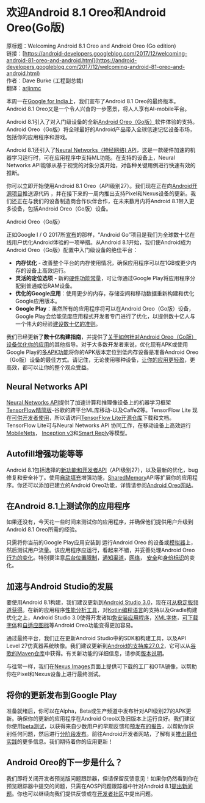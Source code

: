 # 欢迎Android 8.1 Oreo和Android Oreo(Go版)

原标题：Welcoming Android 8.1 Oreo and Android Oreo (Go edition)  
链接：[https://android-developers.googleblog.com/2017/12/welcoming-android-81-oreo-and-android.html](https://android-developers.googleblog.com/2017/12/welcoming-android-81-oreo-and-android.html)  
作者：Dave Burke (工程副总裁)  
翻译：[arjinmc](https://github.com/arjinmc)  

本周一在[Google for India](https://www.blog.google/products/android/introducing-android-oreo-go-edition)上，我们宣布了Android 8.1 Oreo的最终版本。Android 8.1 Oreo又是一个令人兴奋的一步愿景，将人人享有AI-mobile平台。

Android 8.1引入了对入门级设备的全新[Android Oreo（Go版）](https://www.android.com/versions/oreo-8-0/go-edition/)软件体验的支持。Android Oreo（Go版）将全球最好的Android产品带入全球低速记忆设备市场，包括你的应用程序和游戏。

Android 8.1还引入了[Neural Networks（神经网络) API](https://developer.android.com/ndk/guides/neuralnetworks/index.html)，这是一款硬件加速的机器学习运行时，可在应用程序中支持ML功能。在支持的设备上，Neural Networks API能够从基于视觉的对象分类开始，对各种关键用例进行快速有效的推断。

你可以立即开始使用Android 8.1 Oreo（API级别27）。我们现在正在向[Android开源项目](https://source.android.com/)推送源代码 ，并在接下来的一周内推出支持Pixel和Nexus设备的更新。我们还正在与我们的设备制造商合作伙伴合作，在未来数月内将Android 8.1带入更多设备，包括Android Oreo（Go版）设备。

Android Oreo（Go版）

正如Google I / O 2017所[宣布](https://www.youtube.com/watch?v=Y2VF8tmLFHw&t=1h29m36s)的那样，“Android Go”项目是我们为全球数十亿在线用户优化Android体验的一项举措。从Android 8.1开始，我们使Android成为Android Oreo（Go版）配置中入门级设备的绝佳平台：

* <strong>内存优化</strong> - 改善整个平台的内存使用情况，确保应用程序可以在1GB或更少内存的设备上高效运行。
* <strong>灵活的定位选项</strong> - 新的[硬件功能常量](https://developer.android.com/reference/android/content/pm/PackageManager.html#FEATURE_RAM_LOW)，可让你通过Google Play将应用程序分配到普通或低RAM设备。
* <strong>优化的Google应用</strong>：使用更少的内存，存储空间和移动数据重新构建和优化Google应用版本。
* <strong>Google Play</strong>：虽然所有的应用程序将可以在Android Oreo（Go版）设备，Google Play会给能见度应用程式开发者专门进行了优化，以提供数十亿人与一个伟大的经验[建设数十亿的准则](https://developer.android.com/develop/quality-guidelines/building-for-billions.html)。

我们已经更新了<strong>数十亿构建指南</strong>，并提供了[关于如何针对Android Oreo（Go版）设备优化你的应用](https://developer.android.com/develop/quality-guidelines/building-for-billions-device-capacity.html#androidgo)的其他指导。对于大多数开发者来说，优化现有APK或使用Google Play的[多APK功能](https://developer.android.com/google/play/publishing/multiple-apks.html)将你的APK版本定位到低内存设备是准备Android Oreo（Go版）设备的最佳方式。请记住，无论使用哪种设备，[让你的应用更轻盈](https://medium.com/googleplaydev/shrinking-apks-growing-installs-5d3fcba23ce2)，更高效，都可以让你的整个观众受益。

## Neural Networks API

[Neural Networks API](https://developer.android.com/ndk/guides/neuralnetworks/index.html)提供了加速计算和推理像设备上的机器学习框架[TensorFlow精简版](https://www.tensorflow.org/mobile/tflite/)-谷歌的跨平台ML库移动-以及Caffe2等。TensorFlow Lite 现在[可供开发者使用](https://developers.googleblog.com/2017/11/announcing-tensorflow-lite.html)，所以请访问[TensorFlow Lite开源仓库](https://github.com/tensorflow/tensorflow/tree/master/tensorflow/contrib/lite)下载和文档。TensorFlow Lite可与Neural Networks API 协同工作，在移动设备上高效运行[MobileNets](https://research.googleblog.com/2017/06/mobilenets-open-source-models-for.html)， [Inception v3](https://arxiv.org/abs/1512.00567)和[Smart Reply](https://research.googleblog.com/2017/11/on-device-conversational-modeling-with.html)等模型。

## Autofill增强功能等等

Android 8.1包括选择的[新功能和开发者API](https://developer.android.com/about/versions/oreo/android-8.1.html)（API级别27），以及最新的优化，bug修复和安全补丁。使用[自动填充](https://developer.android.com/about/versions/oreo/index.html)增强功能，[SharedMemory](https://developer.android.com/reference/android/os/SharedMemory.html)API等扩展你的应用程序。你还可以添加已建立的Android Oreo功能，详情请参阅[Android Oreo网站](https://developer.android.com/about/versions/oreo/android-8.0.html)。

## 在Android 8.1上测试你的应用程序

如果还没有，今天花一些时间来测试你的应用程序，并确保他们提供用户升级到Android 8.1 Oreo所需的经验。

只需将你当前的Google Play应用安装到 运行Android Oreo 的设备或[模拟器](https://developer.android.com/studio/run/managing-avds.html)上，然后测试用户流量。该应用程序应运行，看起来不错，并妥善处理Android Oreo[行为的变化](https://developer.android.com/about/versions/o/android-8.0-changes.html)。特别要注意[后台位置限制](https://developer.android.com/about/versions/o/android-8.0-changes.html#abll)，[通知渠道](https://developer.android.com/guide/topics/ui/notifiers/notifications.html#ManageChannels)，[网络](https://developer.android.com/about/versions/o/android-8.0-changes.html#networking-all)， [安全](https://developer.android.com/about/versions/o/android-8.0-changes.html#security-all)和[身份标识](https://developer.android.com/about/versions/o/android-8.0-changes.html#privacy-all)的变化。

## 加速与Android Studio的发展

要使用Android 8.1构建，我们建议更新到[Android Studio 3.0](https://android-developers.googleblog.com/2017/10/android-studio-30.html)，现在[可从稳定版频道获得](https://developer.android.com/studio/index.html)。在新的应用程序[性能分析工具](https://developer.android.com/studio/profile/android-profiler.html)，对[Kotlin编程语言](http://android-developers.googleblog.com/2017/05/android-announces-support-for-kotlin.html)的支持以及Gradle构建优化之上，Android Studio 3.0使得开发诸如[免安装应用程序](https://android-developers.googleblog.com/2017/05/android-instant-apps-is-open-to-all.html)，[XML字体](https://developer.android.com/guide/topics/ui/look-and-feel/downloadable-fonts.html)，[可下载字体](https://developer.android.com/guide/topics/ui/look-and-feel/downloadable-fonts.html)和[自适应图标](https://developer.android.com/guide/practices/ui_guidelines/icon_design_adaptive.html)等Android Oreo功能变得更加容易。

通过最终平台，我们正在更新Android Studio中的SDK和构建工具，以及API Level 27仿真器系统映像。我们建议更新到[Android的支持库27.0.2](https://developer.android.com/topic/libraries/support-library/revisions.html?utm_campaign=android_launch_npreview_061516&utm_source=anddev&utm_medium=blog)，它可以从[谷歌的Maven仓库](https://developer.android.com/studio/build/dependencies.html#google-maven)中获得。有关新功能的详细信息，请参阅[版本说明](https://developer.android.com/topic/libraries/support-library/revisions.html#27-0-0)。

与往常一样，我们在[Nexus Images](https://developers.google.com/android/images?utm_campaign=android_launch_androidnougat_120516&utm_source=anddev&utm_medium=blog)页面上提供可下载的工厂和OTA镜像，以帮助你在Pixel和Nexus设备上进行最终测试。

## 将你的更新发布到Google Play

准备就绪后，你可以在Alpha，Beta或生产频道中发布针对API级别27的APK更新。确保你的更新的应用程序在Android Oreo以及旧版本上运行良好。我们建议你使用[beta测试](https://developer.android.com/distribute/engage/beta.html?utm_campaign=android_launch_npreview_061516&utm_source=anddev&utm_medium=blog)，以获得来自少数用户的早期反馈和[预发布的报告](https://developer.android.com/distribute/best-practices/launch/pre-launch-crash-reports.html)，以帮助你识别任何问题，然后进行[分阶段发布](https://developer.android.com/distribute/best-practices/launch/progressive-updates.html)。前往Android开发者网站，了解有关[推出最佳实践](https://developer.android.com/distribute/best-practices/launch/launch-checklist.html)的更多信息。我们期待着你的应用更新！

## Android Oreo的下一步是什么？

我们即将关闭开发者预览版问题跟踪器，但请保留反馈意见！如果你仍然看到你在预览跟踪器中提交的问题，只需在AOSP问题跟踪器中针对Android 8.1[提出新问题](https://source.android.com/source/report-bugs.html)。你也可以继续向我们提供反馈或在[开发者社区](https://plus.google.com/communities/105153134372062985968/stream/755bb91d-c101-4e32-9277-1e560c4e26d2)中提出问题。